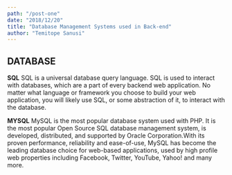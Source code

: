 ```yaml
---
path: "/post-one"
date: "2018/12/20"
title: "Database Management Systems used in Back-end"
author: "Temitope Sanusi"
---
```


## DATABASE

**SQL**
SQL is a universal database query language. SQL is used to interact with databases, which are a part of every backend web application. No matter what language or framework you choose to build your web application, you will likely use SQL, or some abstraction of it, to interact with the database.

**MYSQL**
MySQL is the most popular database system used with PHP. It is the most popular Open Source SQL database management system, is developed, distributed, and supported by Oracle Corporation.With its proven performance, reliability and ease-of-use, MySQL has become the leading database choice for web-based applications, used by high profile web properties including Facebook, Twitter, YouTube, Yahoo! and many more.

